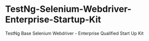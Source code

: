 # TestNg-Selenium-Webdriver-Enterprise-Startup-Kit
TestNg Base Selenium Webdriver - Enterprise Qualified Start Up Kit
